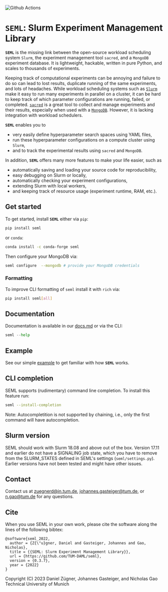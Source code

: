 ![Github Actions](https://github.com/TUM-DAML/seml/workflows/Test/badge.svg)

# `SEML`: Slurm Experiment Management Library
**`SEML`** is the missing link between the open-source workload scheduling system `Slurm`, the experiment management tool `sacred`, and a `MongoDB` experiment database. It is lightweight, hackable, written in pure Python, and scales to thousands of experiments.

Keeping track of computational experiments can be annoying and failure to do so can lead to lost results, duplicate running of the same experiments, and lots of headaches.
While workload scheduling systems such as [`Slurm`](https://slurm.schedmd.com/overview.html) make it easy to run many experiments in parallel on a cluster, it can be hard to keep track of which parameter configurations are running, failed, or completed.
[`sacred`](https://github.com/IDSIA/sacred) is a great tool to collect and manage experiments and their results, especially when used with a [`MongoDB`](https://www.mongodb.com/). However, it is lacking integration with workload schedulers.

**`SEML`** enables you to 
* very easily define hyperparameter search spaces using YAML files,
* run these hyperparameter configurations on a compute cluster using `Slurm`,
* and to track the experimental results using `sacred` and `MongoDB`.


In addition, **`SEML`** offers many more features to make your life easier, such as
* automatically saving and loading your source code for reproducibility,
* easy debugging on Slurm or locally,
* automatically checking your experiment configurations,
* extending Slurm with local workers,
* and keeping track of resource usage (experiment runtime, RAM, etc.).

## Get started
To get started, install **`SEML`** either via `pip`:
```bash
pip install seml
```
or `conda`:
```bash
conda install -c conda-forge seml
```
Then configure your MongoDB via:
```bash
seml configure  --mongodb # provide your MongoDB credentials
```

### Formatting
To improve CLI formatting of `seml` install it with `rich` via:
```bash
pip install seml[all]
``` 

## Documentation
Documentation is available in our [docs.md](docs.md) or via the CLI:
```python
seml --help
```

## Example
See our simple [example](examples) to get familiar with how **`SEML`** works.

## CLI completion
SEML supports (rudimentary) command line completion. To install this feature run:
```bash
seml --install-completion
```

Note: Autocompletition is not supported by chaining, i.e., only the first command will have autocompletion.


## Slurm version

SEML should work with Slurm 18.08 and above out of the box. Version 17.11 and earlier do not have a SIGNALING job state, which you have to remove from the SLURM_STATES defined in SEML's settings (`seml/settings.py`). Earlier versions have not been tested and might have other issues.

## Contact
Contact us at zuegnerd@in.tum.de, johannes.gasteiger@tum.de, or n.gao@tum.de for any questions.

## Cite
When you use SEML in your own work, please cite the software along the lines of the following bibtex:

```
@software{seml_2022,
  author = {Z{\"u}gner, Daniel and Gasteiger, Johannes and Gao, Nicholas},
  title = {{SEML: Slurm Experiment Management Library}},
  url = {https://github.com/TUM-DAML/seml},
  version = {0.3.7},
  year = {2022}
}
```


Copyright (C) 2023
Daniel Zügner, Johannes Gasteiger, and Nicholas Gao  
Technical University of Munich
